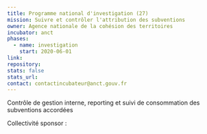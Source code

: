 ```yaml
---
title: Programme national d'investigation (27)
mission: Suivre et contrôler l'attribution des subventions
owner: Agence nationale de la cohésion des territoires
incubator: anct
phases:
  - name: investigation
    start: 2020-06-01
link: 
repository: 
stats: false
stats_url: 
contact: contactincubateur@anct.gouv.fr
---
```

<p>Contrôle de gestion interne, reporting et suivi de consommation des subventions accordées</p>
Collectivité sponsor : 
